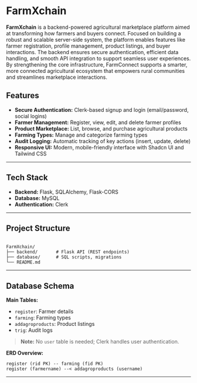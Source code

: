 # FarmXchain


**FarmXchain** is a backend-powered agricultural marketplace platform aimed at transforming how farmers and buyers connect. Focused on building a robust and scalable server-side system, the platform enables features like farmer registration, profile management, product listings, and buyer interactions. The backend ensures secure authentication, efficient data handling, and smooth API integration to support seamless user experiences. By strengthening the core infrastructure, FarmConnect supports a smarter, more connected agricultural ecosystem that empowers rural communities and streamlines marketplace interactions.

## Features

- **Secure Authentication:** Clerk-based signup and login (email/password, social logins)
- **Farmer Management:** Register, view, edit, and delete farmer profiles
- **Product Marketplace:** List, browse, and purchase agricultural products
- **Farming Types:** Manage and categorize farming types
- **Audit Logging:** Automatic tracking of key actions (insert, update, delete)
- **Responsive UI:** Modern, mobile-friendly interface with Shadcn UI and Tailwind CSS

---

## Tech Stack

- **Backend:** Flask, SQLAlchemy, Flask-CORS
- **Database:** MySQL
- **Authentication:** Clerk

---

## Project Structure

```

FarmXchain/
├── backend/       # Flask API (REST endpoints)
├── database/      # SQL scripts, migrations
└── README.md
```

---
## Database Schema

**Main Tables:**
- `register`: Farmer details
- `farming`: Farming types
- `addagroproducts`: Product listings
- `trig`: Audit logs

> **Note:** No `user` table is needed; Clerk handles user authentication.

**ERD Overview:**
```
register (rid PK) -- farming (fid PK)
register (farmername) --< addagroproducts (username)
```

---
